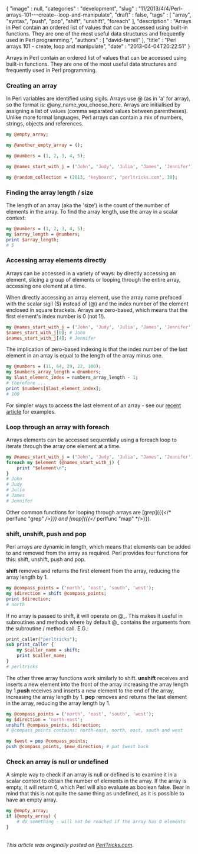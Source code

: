 {
   "image" : null,
   "categories" : "development",
   "slug" : "11/2013/4/4/Perl-arrays-101---create--loop-and-manipulate",
   "draft" : false,
   "tags" : [
      "array",
      "syntax",
      "push",
      "pop",
      "shift",
      "unshift",
      "foreach"
   ],
   "description" : "Arrays in Perl contain an ordered list of values that can be accessed using built-in functions. They are one of the most useful data structures and frequently used in Perl programming.",
   "authors" : [
      "david-farrell"
   ],
   "title" : "Perl arrays 101 - create, loop and manipulate",
   "date" : "2013-04-04T20:22:51"
}


Arrays in Perl contain an ordered list of values that can be accessed using built-in functions. They are one of the most useful data structures and frequently used in Perl programming.

### Creating an array

In Perl variables are identified using sigils. Arrays use @ (as in 'a' for array), so the format is: @any\_name\_you\_choose\_here. Arrays are initialised by assigning a list of values (comma separated values between parentheses). Unlike more formal languages, Perl arrays can contain a mix of numbers, strings, objects and references.

```perl
my @empty_array;

my @another_empty_array = ();

my @numbers = (1, 2, 3, 4, 5);

my @names_start_with_j = ('John', 'Judy', 'Julia', 'James', 'Jennifer');

my @random_collection = (2013, 'keyboard', 'perltricks.com', 30);
```

### Finding the array length / size

The length of an array (aka the 'size') is the count of the number of elements in the array. To find the array length, use the array in a scalar context:

```perl
my @numbers = (1, 2, 3, 4, 5);
my $array_length = @numbers;
print $array_length;
# 5
```

### Accessing array elements directly

Arrays can be accessed in a variety of ways: by directly accessing an element, slicing a group of elements or looping through the entire array, accessing one element at a time.

When directly accessing an array element, use the array name prefaced with the scalar sigil ($) instead of (@) and the index number of the element enclosed in square brackets. Arrays are zero-based, which means that the first element's index number is 0 (not 1!).

```perl
my @names_start_with_j = ('John', 'Judy', 'Julia', 'James', 'Jennifer');
$names_start_with_j[0]; # John
$names_start_with_j[4]; # Jennifer
```

The implication of zero-based indexing is that the index number of the last element in an array is equal to the length of the array minus one.

```perl
my @numbers = (11, 64, 29, 22, 100);
my $numbers_array_length = @numbers;
my $last_element_index = numbers_array_length - 1;
# therefore ...
print $numbers[$last_element_index];
# 100
```

For simpler ways to access the last element of an array - see our [recent article](http://perltricks.com/article/6/2013/3/28/Find-the-index-of-the-last-element-in-an-array) for examples.

### Loop through an array with foreach

Arrays elements can be accessed sequentially using a foreach loop to iterate through the array one element at a time.

```perl
my @names_start_with_j = ('John', 'Judy', 'Julia', 'James', 'Jennifer');
foreach my $element (@names_start_with_j) {
    print "$element\n";
}
# John
# Judy
# Julia
# James
# Jennifer
```

Other common functions for looping through arrays are [grep]({{</* perlfunc "grep" */>}}) and [map]({{</* perlfunc "map" */>}}).

### shift, unshift, push and pop

Perl arrays are dynamic in length, which means that elements can be added to and removed from the array as required. Perl provides four functions for this: shift, unshift, push and pop.

**shift** removes and returns the first element from the array, reducing the array length by 1.

```perl
my @compass_points = ('north', 'east', 'south', 'west');
my $direction = shift @compass_points;
print $direction;
# north
```

If no array is passed to shift, it will operate on @\_. This makes it useful in subroutines and methods where by default @\_ contains the arguments from the subroutine / method call. E.G.:

```perl
print_caller("perltricks");
sub print_caller {
    my $caller_name = shift;
    print $caller_name;
}
# perltricks
```

The other three array functions work similarly to shift. **unshift** receives and inserts a new element into the front of the array increasing the array length by 1.**push** receives and inserts a new element to the end of the array, increasing the array length by 1. **pop** removes and returns the last element in the array, reducing the array length by 1.

```perl
my @compass_points = ('north', 'east', 'south', 'west');
my $direction = 'north-east';
unshift @compass_points, $direction;
# @compass_points contains: north-east, north, east, south and west

my $west = pop @compass_points;
push @compass_points, $new_direction; # put $west back
```

### Check an array is null or undefined

A simple way to check if an array is null or defined is to examine it in a scalar context to obtain the number of elements in the array. If the array is empty, it will return 0, which Perl will also evaluate as boolean false. Bear in mind that this is not quite the same thing as undefined, as it is possible to have an empty array.

```perl
my @empty_array;
if (@empty_array) {
    # do something - will not be reached if the array has 0 elements
}
```

\
*This article was originally posted on [PerlTricks.com](http://perltricks.com).*
